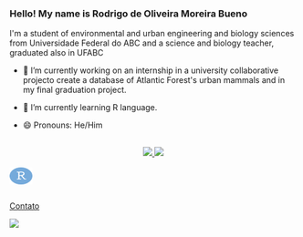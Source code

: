 ### Hello! My name is Rodrigo de Oliveira Moreira Bueno
I'm a student of environmental and urban engineering and biology sciences from Universidade Federal do ABC and a science and biology teacher, graduated also in UFABC

- 🔭 I’m currently working on an internship in a university collaborative projecto create a database of Atlantic Forest's urban mammals and in my final graduation project.
- 🌱 I’m currently learning R language.
- 😄 Pronouns: He/Him

  ##
  
<div align="center">
  <a href="https://github.com/Roombueno">
  <img height="100em" src="https://github-readme-stats.vercel.app/api?username=Roombueno&show_icons=true&theme=react&include_all_commits=true&count_private=true"/>
  <img height="100em" src="https://github-readme-stats.vercel.app/api/top-langs/?username=Roombueno&layout=compact&langs_count=7&theme=react"/>
</div>
<div style="display: inline_block"><br>
  <img align="center" alt="Rafa-Js" height="30" width="40" src="https://raw.githubusercontent.com/devicons/devicon/master/icons/rstudio/rstudio-original.svg">
</div>
  
  ##
 Contato
<div> 
  <a href="https://www.linkedin.com/in/rodrigo-bueno-87b944244" target="_blank"><img src="https://img.shields.io/badge/-LinkedIn-%230077B5?style=for-the-badge&logo=linkedin&logoColor=white" target="_blank"></a> 
<div> 
<!--
**Roombueno/Roombueno** is a ✨ _special_ ✨ repository because its `README.md` (this file) appears on your GitHub profile.

Here are some ideas to get you started:

-
- 👯 I’m looking to collaborate on ...
- 🤔 I’m looking for help with ...
- 💬 Ask me about ...
- 📫 How to reach me: ...
-  ...
- ⚡ Fun fact: ...
-->
